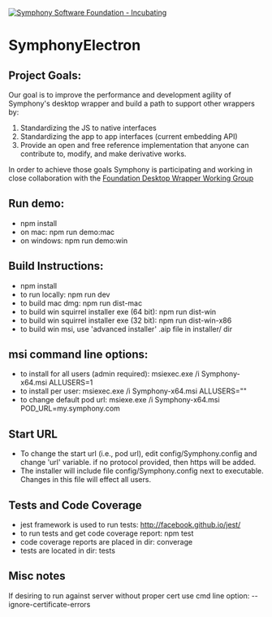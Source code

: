 [![Symphony Software Foundation - Incubating](https://cdn.rawgit.com/symphonyoss/contrib-toolbox/master/images/ssf-badge-incubating.svg)](https://symphonyoss.atlassian.net/wiki/display/FM/Incubating)

# SymphonyElectron

## Project Goals:

Our goal is to improve the performance and development agility of Symphony's desktop wrapper and build a path to support other wrappers by:

1. Standardizing the JS to native interfaces
2. Standardizing the app to app interfaces (current embedding API)
3. Provide an open and free reference implementation that anyone can contribute to, modify, and make derivative works.

In order to achieve those goals Symphony is participating and working in close collaboration with the [Foundation Desktop Wrapper Working Group](https://symphonyoss.atlassian.net/wiki/display/WGDWAPI/Working+Group+-+Desktop+Wrapper+API)

## Run demo:
- npm install
- on mac: npm run demo:mac
- on windows: npm run demo:win

## Build Instructions:
- npm install
- to run locally: npm run dev
- to build mac dmg: npm run dist-mac
- to build win squirrel installer exe (64 bit): npm run dist-win
- to build win squirrel installer exe (32 bit): npm run dist-win-x86
- to build win msi, use 'advanced installer' .aip file in installer/ dir

## msi command line options:
- to install for all users (admin required): msiexec.exe /i Symphony-x64.msi ALLUSERS=1
- to install per user: msiexec.exe /i Symphony-x64.msi ALLUSERS=""
- to change default pod url: msiexe.exe /i Symphony-x64.msi POD_URL=my.symphony.com

## Start URL
- To change the start url (i.e., pod url), edit config/Symphony.config and change 'url' variable. if no protocol provided, then https will be added.
- The installer will include file config/Symphony.config next to executable. Changes in this file will effect all users.  

## Tests and Code Coverage
- jest framework is used to run tests: http://facebook.github.io/jest/
- to run tests and get code coverage report: npm test
- code coverage reports are placed in dir: converage
- tests are located in dir: tests

## Misc notes
If desiring to run against server without proper cert use cmd line option: --ignore-certificate-errors
